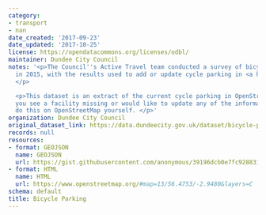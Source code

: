 ```yaml
---
category:
- transport
- nan
date_created: '2017-09-23'
date_updated: '2017-10-25'
license: https://opendatacommons.org/licenses/odbl/
maintainer: Dundee City Council
notes: '<p>The Council''s Active Travel team conducted a survey of bicycle parking
  in 2015, with the results used to add or update cycle parking in <a href="https://www.openstreetmap.org">OpenStreetMap</a>.
  </p>

  <p>This dataset is an extract of the current cycle parking in OpenStreetMap. If
  you see a facility missing or would like to update any of the information you can
  do this on OpenStreetMap yourself. </p>'
organization: Dundee City Council
original_dataset_link: https://data.dundeecity.gov.uk/dataset/bicycle-parking
records: null
resources:
- format: GEOJSON
  name: GEOJSON
  url: https://gist.githubusercontent.com/anonymous/39196dcb0e7fc9288313dbcce0d0da68/raw/8af22904c4a32d9e97afee64f44376ca6b52b3e9/overpass.geojson
- format: HTML
  name: HTML
  url: https://www.openstreetmap.org/#map=13/56.4753/-2.9480&layers=C
schema: default
title: Bicycle Parking
---
```

